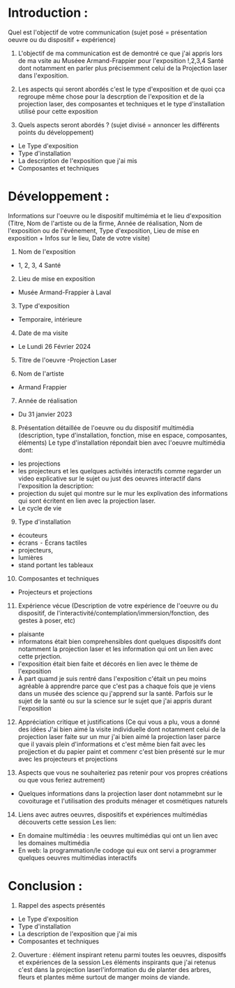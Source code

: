# Introduction :
 Quel est l'objectif de votre communication (sujet posé = présentation oeuvre ou du dispositif + expérience)

1. L'objectif de ma communication est de demontré ce que j'ai appris lors de ma vsite au Muséee Armand-Frappier pour l'exposition !,2,3,4 Santé dont notamment en parler plus précisemment celui de la Projection laser dans l'exposition.


2. Les aspects qui seront abordés c'est le type d'exposition et de quoi çca regroupe même chose pour la descrption de l'exposition et de la projection laser, des composantes et techniques et le type d'installation utilisé pour cette exposition

3. Quels aspects seront abordés ? (sujet divisé = annoncer les différents points du développement)
- Le Type d'exposition
- Type d'installation
- La description de l'exposition que j'ai mis
- Composantes et techniques
  
# Développement :
 Informations sur l'oeuvre ou le dispositif multimémia et le lieu d'exposition (Titre, Nom de l'artiste ou de la firme, Année de réalisation, Nom de l'exposition ou de l'événement, Type d'exposition, Lieu de mise en exposition + Infos sur le lieu, Date de votre visite)

1. Nom de l'exposition
- 1, 2, 3, 4 Santé


2. Lieu de mise en exposition
- Musée Armand-Frappier à Laval


3. Type d'exposition
- Temporaire, intérieure  


4. Date de ma visite
- Le Lundi 26 Février 2024


5. Titre de l'oeuvre
-Projection Laser

6. Nom de l'artiste
- Armand Frappier


7. Année de réalisation
- Du 31 janvier 2023


8. Présentation détaillée de l'oeuvre ou du dispositif multimédia (description, type d'installation, fonction, mise en espace, composantes, éléments)
Le type d'installation répondait bien avec l'oeuvre multimédia dont:
- les projections
- les projecteurs et les quelques activités interactifs comme regarder un video explicative sur le sujet ou just des oeuvres interactif dans l'exposition
  la description:
- projection du sujet qui montre sur le mur les explivation des informations qui sont écritent en lien avec la projection laser.
- Le cycle de vie 
  
9. Type d'installation
- écouteurs
- écrans ⁃ Écrans tactiles
- projecteurs,
- lumières
- stand portant les tableaux

10. Composantes et techniques
- Projecteurs et projections

11. Expérience vécue (Description de votre expérience de l'oeuvre ou du dispositif, de l'interactivité/contemplation/immersion/fonction, des gestes à poser, etc)
 - plaisante
 - informatons était bien comprehensibles dont quelques dispositifs dont notamment la projection laser et les information qui ont un lien avec cette prjection.
 - l'exposition était bien faite et décorés en lien avec le thème de l'exposition
 - À part quamd je suis rentré dans l'exposition c'était un peu moins agréable à apprendre parce que c'est pas a chaque fois que je viens dans un musée des science qu j'apprend sur la santé. Parfois sur le sujet de la santé ou sur la science sur le sujet que j'ai appris durant l'exposition
   
12. Appréciation critique et justifications (Ce qui vous a plu, vous a donné des idées 
J'ai bien aimé la visite individuelle dont notamment celui de la projection laser faite sur un mur j'ai bien aimé la projection laser parce que il yavais plein d'informations et c'est même bien fait avec les projjection et du papier paint et commenr c'est bien présenté sur le mur avec les projecteurs et projections

13. Aspects que vous ne souhaiteriez pas retenir pour vos propres créations ou que vous feriez autrement)
- Quelques informations dans la projection laser dont notammebnt sur le covoiturage et l'utilisation des produits ménager et cosmétiques naturels

14. Liens avec autres oeuvres, dispositifs et expériences multimédias découverts cette session
Les lien:
- En domaine multimédia : les oeuvres multimédias qui ont un lien avec les domaines multimédia
- En web: la programmation/le codoge qui eux ont servi a programmer quelques oeuvres multimédias interactifs

# Conclusion :
 1. Rappel des aspects présentés
- Le Type d'exposition
- Type d'installation
- La description de l'exposition que j'ai mis
- Composantes et techniques
 
 2. Ouverture : élément inspirant retenu parmi toutes les oeuvres, dispositfs et expériences de la session
 Les éléments inspirants que j'ai retenus c'est dans la projection laserl'information du de planter des arbres, fleurs et plantes même surtout de manger moins de viande.
